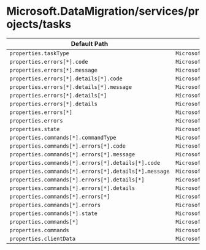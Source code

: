 # Microsoft.DataMigration/services/projects/tasks

| Default Path | Alias |
|---|---|
| `properties.taskType` | `Microsoft.DataMigration/services/projects/tasks/taskType` |
| `properties.errors[*].code` | `Microsoft.DataMigration/services/projects/tasks/errors[*].code` |
| `properties.errors[*].message` | `Microsoft.DataMigration/services/projects/tasks/errors[*].message` |
| `properties.errors[*].details[*].code` | `Microsoft.DataMigration/services/projects/tasks/errors[*].details[*].code` |
| `properties.errors[*].details[*].message` | `Microsoft.DataMigration/services/projects/tasks/errors[*].details[*].message` |
| `properties.errors[*].details[*]` | `Microsoft.DataMigration/services/projects/tasks/errors[*].details[*]` |
| `properties.errors[*].details` | `Microsoft.DataMigration/services/projects/tasks/errors[*].details` |
| `properties.errors[*]` | `Microsoft.DataMigration/services/projects/tasks/errors[*]` |
| `properties.errors` | `Microsoft.DataMigration/services/projects/tasks/errors` |
| `properties.state` | `Microsoft.DataMigration/services/projects/tasks/state` |
| `properties.commands[*].commandType` | `Microsoft.DataMigration/services/projects/tasks/commands[*].commandType` |
| `properties.commands[*].errors[*].code` | `Microsoft.DataMigration/services/projects/tasks/commands[*].errors[*].code` |
| `properties.commands[*].errors[*].message` | `Microsoft.DataMigration/services/projects/tasks/commands[*].errors[*].message` |
| `properties.commands[*].errors[*].details[*].code` | `Microsoft.DataMigration/services/projects/tasks/commands[*].errors[*].details[*].code` |
| `properties.commands[*].errors[*].details[*].message` | `Microsoft.DataMigration/services/projects/tasks/commands[*].errors[*].details[*].message` |
| `properties.commands[*].errors[*].details[*]` | `Microsoft.DataMigration/services/projects/tasks/commands[*].errors[*].details[*]` |
| `properties.commands[*].errors[*].details` | `Microsoft.DataMigration/services/projects/tasks/commands[*].errors[*].details` |
| `properties.commands[*].errors[*]` | `Microsoft.DataMigration/services/projects/tasks/commands[*].errors[*]` |
| `properties.commands[*].errors` | `Microsoft.DataMigration/services/projects/tasks/commands[*].errors` |
| `properties.commands[*].state` | `Microsoft.DataMigration/services/projects/tasks/commands[*].state` |
| `properties.commands[*]` | `Microsoft.DataMigration/services/projects/tasks/commands[*]` |
| `properties.commands` | `Microsoft.DataMigration/services/projects/tasks/commands` |
| `properties.clientData` | `Microsoft.DataMigration/services/projects/tasks/clientData` |

